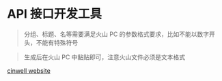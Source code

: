 # API 接口开发工具

> 分组、标题、名等需要满足火山 PC 的参数格式要求，比如不能以数字开头，不能有特殊符号

> 生成后在火山 PC 中黏贴即可，注意火山文件必须是文本格式

[cinwell website](https://fastservertools.pages.dev/ ":include :type=iframe width=100% height=600px")
